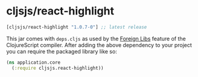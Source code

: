 # cljsjs/react-highlight

[](dependency)
```clojure
[cljsjs/react-highlight "1.0.7-0"] ;; latest release
```
[](/dependency)

This jar comes with `deps.cljs` as used by the [Foreign Libs][flibs] feature
of the ClojureScript compiler. After adding the above dependency to your project
you can require the packaged library like so:

```clojure
(ns application.core
  (:require cljsjs.react-highlight))
```

[flibs]: https://clojurescript.org/reference/packaging-foreign-deps
